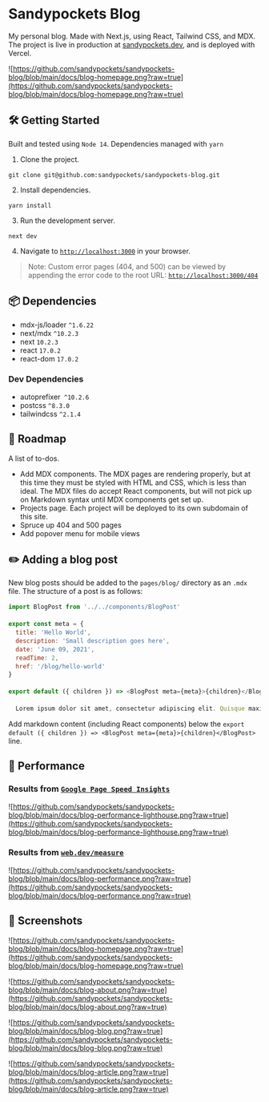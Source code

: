 # Sandypockets Blog
My personal blog. Made with Next.js, using React, Tailwind CSS, and MDX. The project is live in production at [sandypockets.dev](https://sandypockets.dev), and is deployed with Vercel.

![https://github.com/sandypockets/sandypockets-blog/blob/main/docs/blog-homepage.png?raw=true](https://github.com/sandypockets/sandypockets-blog/blob/main/docs/blog-homepage.png?raw=true)

## 🛠 Getting Started
Built and tested using `Node 14`. Dependencies managed with `yarn`

1. Clone the project.
```shell
git clone git@github.com:sandypockets/sandypockets-blog.git
```

2. Install dependencies.
```shell
yarn install
```

3. Run the development server.
```shell
next dev
```

4. Navigate to [`http://localhost:3000`](http://localhost:3000) in your browser.

> Note: Custom error pages (404, and 500) can be viewed by appending the error code to the root URL: [`http://localhost:3000/404`](http://localhost:3000/404)

## 📦 Dependencies
* mdx-js/loader `^1.6.22`
* next/mdx `^10.2.3`
* next `10.2.3`
* react `17.0.2`
* react-dom `17.0.2`

### Dev Dependencies
* autoprefixer` ^10.2.6`
* postcss `^8.3.0`
* tailwindcss `^2.1.4`

## 🧭 Roadmap
A list of to-dos.

* Add MDX components. The MDX pages are rendering properly, but at this time they must be styled with HTML and CSS, which is less than ideal. The MDX files do accept React components, but will not pick up on Markdown syntax until MDX components get set up.
* Projects page. Each project will be deployed to its own subdomain of this site. 
* Spruce up 404 and 500 pages
* Add popover menu for mobile views

## ✏️ Adding a blog post

New blog posts should be added to the `pages/blog/` directory as an `.mdx` file. The structure of a post is as follows:

```javascript
import BlogPost from '../../components/BlogPost'

export const meta = {
  title: 'Hello World',
  description: 'Small description goes here',
  date: 'June 09, 2021',
  readTime: 2,
  href: '/blog/hello-world'
}

export default ({ children }) => <BlogPost meta={meta}>{children}</BlogPost>;
  
  Lorem ipsum dolor sit amet, consectetur adipiscing elit. Quisque maximus pellentesque dolor non egestas. In sed tristique elit. Cras vehicula, nisl vel ultricies gravida, augue nibh laoreet arcu, et tincidunt augue dui non elit. Vestibulum semper posuere magna, quis molestie mauris faucibus ut.

```

Add markdown content (including React components) below the `export default ({ children }) => <BlogPost meta={meta}>{children}</BlogPost>` line.

## 🚀 Performance
### Results from [`Google Page Speed Insights`](https://developers.google.com/speed/pagespeed/insights/)

![https://github.com/sandypockets/sandypockets-blog/blob/main/docs/blog-performance-lighthouse.png?raw=true](https://github.com/sandypockets/sandypockets-blog/blob/main/docs/blog-performance-lighthouse.png?raw=true)

### Results from [`web.dev/measure`](https://web.dev/measure)

![https://github.com/sandypockets/sandypockets-blog/blob/main/docs/blog-performance.png?raw=true](https://github.com/sandypockets/sandypockets-blog/blob/main/docs/blog-performance.png?raw=true)

## 📸 Screenshots

![https://github.com/sandypockets/sandypockets-blog/blob/main/docs/blog-homepage.png?raw=true](https://github.com/sandypockets/sandypockets-blog/blob/main/docs/blog-homepage.png?raw=true)

![https://github.com/sandypockets/sandypockets-blog/blob/main/docs/blog-about.png?raw=true](https://github.com/sandypockets/sandypockets-blog/blob/main/docs/blog-about.png?raw=true)

![https://github.com/sandypockets/sandypockets-blog/blob/main/docs/blog-blog.png?raw=true](https://github.com/sandypockets/sandypockets-blog/blob/main/docs/blog-blog.png?raw=true)

![https://github.com/sandypockets/sandypockets-blog/blob/main/docs/blog-article.png?raw=true](https://github.com/sandypockets/sandypockets-blog/blob/main/docs/blog-article.png?raw=true)